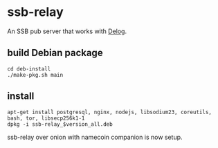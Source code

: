 # ssb-relay

An SSB pub server that works with [Delog](https://github.com/ssb2dmba/delog).

## build Debian package

```
cd deb-install
./make-pkg.sh main
```


## install
```
apt-get install postgresql, nginx, nodejs, libsodium23, coreutils, bash, tor, libsecp256k1-1
dpkg -i ssb-relay_$version_all.deb
```

ssb-relay over onion with namecoin companion is now setup.

